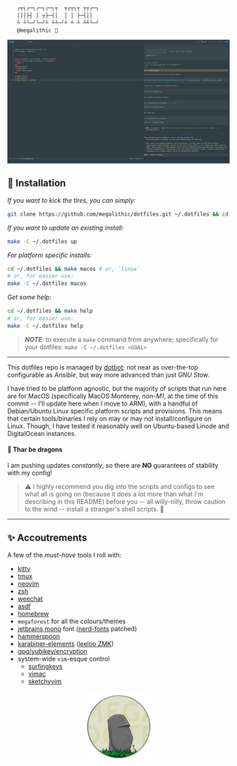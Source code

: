 ```sh

   ┌┬┐┌─┐┌─┐┌─┐┬  ┬┌┬┐┬ ┬┬┌─┐
   │││├┤ │ ┬├─┤│  │ │ ├─┤││
   ┴ ┴└─┘└─┘┴ ┴┴─┘┴ ┴ ┴ ┴┴└─┘
   @megalithic 🗿

```

<p align="center">
  <img src="https://raw.githubusercontent.com/megalithic/dotfiles/main/screenshot.png" alt="screenshot" />
</p>

## 🚀 Installation

_If you want to kick the tires, you can simply:_

```bash
git clone https://github.com/megalithic/dotfiles.git ~/.dotfiles && cd ~/.dotfiles && make install
```

_If you want to update an existing install:_

```bash
make -C ~/.dotfiles up
```

_For platform specific installs:_

```bash
cd ~/.dotfiles && make macos # or, `linux`
# or, for easier use:
make -C ~/.dotfiles macos
```

_Get some help:_

```bash
cd ~/.dotfiles && make help
# or, for easier use:
make -C ~/.dotfiles help
```

> **_NOTE_**: to execute a `make` command from anywhere; specifically for your dotfiles: `make -C ~/.dotfiles <GOAL>`

---

This dotfiles repo is managed by [dotbot](https://github.com/anishathalye/dotbot); not near as over-the-top configurable as _Ansible_, but way more advanced than just _GNU Stow_.

I have tried to be platform agnostic, but the majority of scripts that run here are for MacOS (specifically MacOS Monterey, _non-M1_, at the time of this commit -- I'll update here when I move to ARM), with a handful of Debian/Ubuntu Linux specific platform scripts and provisions. This means that certain tools/binaries I rely on may or may not install/configure on Linux. Though, I have tested it reasonably well on Ubuntu-based Linode and DigitalOcean instances.

#### 🐉 Thar be dragons

I am pushing updates _constantly_, so there are **NO** guarantees of stability with my config!

> ⚠️ I highly recommend you dig into the scripts and configs to see what all is going on (because it does a lot more than what I'm describing in this README) before you -- all willy-nilly, throw caution to the wind -- install a stranger's shell scripts. 🤣

---

## ✨ Accoutrements

A few of the _must-have_ tools I roll with:

- [kitty](https://github.com/kovidgoyal/kitty)
- [tmux](https://github.com/tmux/tmux/wiki)
- [neovim](https://neovim.io/)
- [zsh](https://www.zsh.org/)
- [weechat](https://www.weechat.org/)
- [asdf](https://asdf-vm.com/)
- [homebrew](https://brew.sh/)
- `megaforest` for all the colours/themes
- [jetbrains mono](https://www.jetbrains.com/lp/mono/) font ([nerd-fonts](https://github.com/ryanoasis/nerd-fonts#font-patcher) patched)
- [hammerspoon](https://github.com/megalithic/dotfiles/tree/main/config/hammerspoon)
- [karabiner-elements](https://github.com/tekezo/Karabiner-Elements) ([leeloo ZMK](https://github.com/megalithic/zmk-config))
- [gpg/yubikey/encryption](https://github.com/drduh/YubiKey-Guide)
- system-wide `vim`-esque control
  - [surfingkeys](https://github.com/brookhong/Surfingkeys)
  - [vimac](https://vimacapp.com)
  - [sketchyvim](https://github.com/FelixKratz/SketchyVim)

<p align="center" style="margin-top: 20px;">
  <a href="https://megalithic.io" target="_blank"><img src="megadotfiles.png" alt="megadotfiles" height="150px"/></a>
</p>
